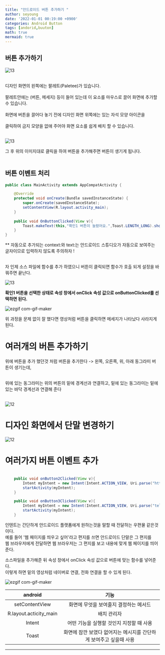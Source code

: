 ```yaml
---
title: "안드로이드 버튼 추가하기 "
author: seyoung
date: '2022-01-01 00:19:00 +0900'
categories: Android Button
tags: [andorid,buuton]
math: true
mermaid: true
---
```


## 버튼 추가하기

![13](https://user-images.githubusercontent.com/54762273/147830076-e5294087-3585-4065-a5a2-de84a525e74c.PNG)

<br>
디자인 화면의 왼쪽에는 팔레트(Paletee)가 있습니다. <br><br>
팔레트안에는 (버튼, 메세지) 등이 들어 있는데 이 요소를 마우스로 끌어 화면에 추가할 수 있습니다. <br><br>
화면에 버튼을 끌어다 놓기 전에 디자인 화면 위쪽에는 있는 자석 모양 아이콘을 <br><br>
클릭하여 금지 모양을 없애 주어야 화면 요소를 쉽게 배치 할 수 있습니다.<br><br>

![13](https://user-images.githubusercontent.com/54762273/147830407-c6793fa9-410e-474d-ab76-64c1559d0e66.jpg)

그 후 위의 이미지대로 클릭을 하여 버튼을 추가해주면 버튼이 생기게 됩니다.<br><br>

## 버튼 이벤트 처리 

```java
public class MainActivity extends AppCompatActivity {

    @Override
    protected void onCreate(Bundle savedInstanceState) {
        super.onCreate(savedInstanceState);
        setContentView(R.layout.activity_main);
    }
    
    public void OnButtonClicked(View v){
        Toast.makeText(this,"확인1 버튼이 눌렸어요.",Toast.LENGTH_LONG).show();
    }
}
```

** 자동으로 추가되는 context:와 text:는 안드로이드 스튜디오가 자동으로 보여주는 글자이므로 입력하지 않도록 주의하자 ! <br><br>

자 인제 소스 파일에 함수를 추가 하였으니 버튼이 클릭되면 함수가 호출 되게 설정을 바꿔주면 끝난다.<br>


![13](https://user-images.githubusercontent.com/54762273/147842805-caf3d316-15f0-49cd-834a-5e96dcf03066.jpg) <br>

**확인1 버튼을 선택한 상태로 속성 창에서 onClick 속성 값으로 onButtonClicked를 선택하면 된다.**


![ezgif com-gif-maker](https://user-images.githubusercontent.com/54762273/147842855-6b961024-efa4-493f-b51a-e69006556850.gif) <br>

위 과정을 문제 없이 잘 했다면 영상처럼 버튼을 클릭하면 메세지가 나타났다 사라지게 된다.

# 여러개의 버튼 추가하기 

위에 버튼을 추가 했던것 처럼 버튼을 추가한다 -> 왼쪽, 오른쪽, 위, 아래 동그라미 버튼이 생기는데, <br> <br>

위에 있는 동그라미는 위의 버튼의 밑에 경계선과 연결하고, 밑에 있는 동그라미는 밑에 있는 바닥 경계선과 연결해 준다 <br><br>

![12](https://user-images.githubusercontent.com/54762273/147842965-0b057cf1-a7aa-4a9f-99e1-a80f84121491.PNG)


# 디자인 화면에서 단말 변경하기

![12](https://user-images.githubusercontent.com/54762273/147843024-c239d79b-b9ef-47d3-b8b4-e50fa0e4e296.jpg)

# 여러가지 버튼 이벤트 추가

```java

    public void onButton2Clicked(View v){
        Intent myIntent = new Intent(Intent.ACTION_VIEW, Uri.parse("http://m.naver.com"));
        startActivity(myIntent);
    }

    public void onButton3Clicked(View v){
        Intent myIntent = new Intent(Intent.ACTION_VIEW, Uri.parse("tel:010-9999-9999"));
        startActivity(myIntent);
    }

```

인텐트는 간단하게 안드로이드 플랫폼에게 원하는것을 말할 때 전달하는 우편물 같은것 이다. <br>
예를 들어 '웹 페이지를 띄우고 싶어'라고 편지를 쓰면 안드로이드 단말은 그 편지를 <br>
웹 브라우저에게 전달하면 웹 브라우저는 그 편지를 보고 내용에 맞게 웹 페이지를 띄어준다.



소스파일을 추가해준 뒤 속성 창에서 onClick 속성 값으로 버튼에 맞는 함수를 넣어준다. <br>
이렇게 하면 밑의 영상처럼 네이버로 연결, 전화 연결을 할 수 있게 된다.




![ezgif com-gif-maker](https://user-images.githubusercontent.com/54762273/147843100-d9e0a6da-f3b5-4026-acd4-9b198cd62468.gif)



|android|기능|
|:---:|:---:|
|setContentView|화면에 무엇을 보여줄지 결정하는 메서드|
|R.layout.acticity_main|배치 관리자|
|Intent|어떤 기능을 실행할 것인지 지정할 때 사용|
|Toast|화면에 잠깐 보였다 없어지는 메시지를 간단하게 보여주고 싶을때 사용 |


--- 


